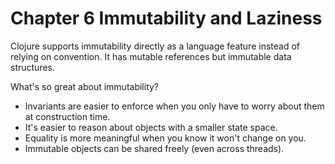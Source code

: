 Chapter 6 Immutability and Laziness
===================================

Clojure supports immutability directly as a language feature instead of relying on convention. It has mutable references but immutable data structures.

What's so great about immutability?

* Invariants are easier to enforce when you only have to worry about them at construction time.
* It's easier to reason about objects with a smaller state space.
* Equality is more meaningful when you know it won't change on you.
* Immutable objects can be shared freely (even across threads).
